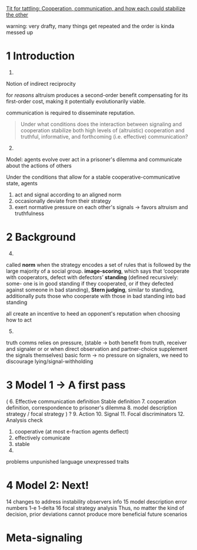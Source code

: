 
[Tit for tattling: Cooperation, communication, and how each could stabilize the other](https://arxiv.org/pdf/2201.06792)

warning: very drafty, many things get repeated and the order is kinda messed up
# 1 Introduction
1.
Notion of indirect reciprocity

for *reasons* altruism produces a second-order benefit compensating for
its first-order cost, making it potentially evolutionarily viable.

communication is required to disseminate reputation.

> Under what conditions does the interaction between signaling and cooperation stabilize both high levels of (altruistic) cooperation and truthful, informative, and forthcoming (i.e. effective) communication?

2.
Model:
agents evolve over act in a prisoner's dilemma and communicate about the actions of others

Under the conditions that allow for a stable cooperative-communicative state, agents
1. act and signal according to an aligned norm
2. occasionally deviate from their strategy
3. exert normative pressure on each other's signals -> favors altruism and truthfulness

# 2 Background
4.
called **norm** when the strategy encodes a set of rules that is followed by the large majority of a social group.
**image-scoring**, which says that ‘cooperate with cooperators, defect with defectors’
**standing** (defined recursively: some-
one is in good standing if they cooperated, or if they defected against someone in bad standing),
**Stern judging**, similar to standing, additionally puts those who cooperate with those in bad standing into bad standing 

all create an incentive to heed an opponent's reputation when choosing how to act

5.
truth comms relies on pressure, (stable -> both benefit from truth, receiver and signaler or or when direct observation and partner-choice supplement the signals themselves)
basic form -> no pressure on signalers, we need to discourage lying/signal-withholding

# 3 Model 1 -> A first pass
(
6.
Effective communication definition
Stable definition
7.
cooperation definition, correspondence to prisoner's dilemma
8.
model description
strategy / focal strategy
) ?
9.
Action
10.
Signal
11.
Focal discriminators
12.
Analysis
check
1. cooperative (at most e-fraction agents deflect)
2. effectively comunicate
3. stable
13.
problems
unpunished language
unexpressed traits
# 4 Model 2: Next!
14
changes to address instability
observers info
15
model description
error numbers 1-e 1-delta
16
focal strategy
analysis
Thus, no matter the kind of decision, prior deviations cannot produce more beneficial future scenarios

# Meta-signaling

